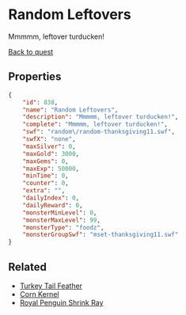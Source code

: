 # Random Leftovers

Mmmmm, leftover turducken!

[Back to quest](../quests.md)

## Properties

```json
{
    "id": 838,
    "name": "Random Leftovers",
    "description": "Mmmmm, leftover turducken!",
    "complete": "Mmmmm, leftover turducken!",
    "swf": "random\/random-thanksgiving11.swf",
    "swfX": "none",
    "maxSilver": 0,
    "maxGold": 3000,
    "maxGems": 0,
    "maxExp": 50000,
    "minTime": 0,
    "counter": 0,
    "extra": "",
    "dailyIndex": 0,
    "dailyReward": 0,
    "monsterMinLevel": 0,
    "monsterMaxLevel": 99,
    "monsterType": "foodz",
    "monsterGroupSwf": "mset-thanksgiving11.swf"
}
```

## Related

- [Turkey Tail Feather](../items/580-turkey-tail-feather.md)
- [Corn Kernel](../items/581-corn-kernel.md)
- [Royal Penguin Shrink Ray](../items/1425-royal-penguin-shrink-ray.md)

